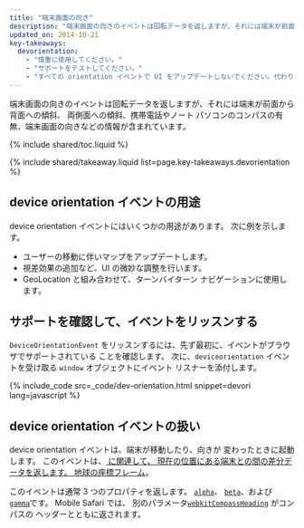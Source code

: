 ```yaml
---
title: "端末画面の向き"
description: "端末画面の向きのイベントは回転データを返しますが、それには端末が前面から背面への傾斜、 両側面への傾斜、携帯電話やノート パソコンのコンパスの有無、 端末画面の向きなどの情報が含まれています。"
updated_on: 2014-10-21
key-takeaways:
  devorientation: 
    - "慎重に使用してください。"
    - "サポートをテストしてください。"
    - "すべての orientation イベントで UI をアップデートしないでください。代わりに、<code>requestAnimationFrame</code> に同期します。"
---
```


<p class="intro">
  端末画面の向きのイベントは回転データを返しますが、それには端末が前面から背面への傾斜、 両側面への傾斜、携帯電話やノート パソコンのコンパスの有無、端末画面の向きなどの情報が含まれています。
</p>

{% include shared/toc.liquid %}

{% include shared/takeaway.liquid list=page.key-takeaways.devorientation %}

## device orientation イベントの用途

device orientation イベントにはいくつかの用途があります。  次に例を示します。

<ul>
  <li>ユーザーの移動に伴いマップをアップデートします。</li>
  <li>視差効果の追加など、UI の微妙な調整を行います。</li>
  <li>GeoLocation と組み合わせて、ターンバイターン ナビゲーションに使用します。</li>
</ul>

## サポートを確認して、イベントをリッスンする

`DeviceOrientationEvent` をリッスンするには、先ず最初に、イベントがブラウザでサポートされている
ことを確認します。  次に、`deviceorientation` イベントを受け取る `window` 
オブジェクトにイベント リスナーを添付します。 

{% include_code src=_code/dev-orientation.html snippet=devori lang=javascript %}

## device orientation イベントの扱い

device orientation イベントは、端末が移動したり、向きが
変わったときに起動します。  このイベントは、<a href="index.html#earth-coordinate-frame"> に関連して、
現在の位置にある端末との間の差分データを返します。
地球の座標フレーム</a>。

このイベントは通常 3 つのプロパティを返します。 
<a href="index.html#rotation-data">`alpha`</a>、
<a href="index.html#rotation-data">`beta`</a>、および 
<a href="index.html#rotation-data">`gamma`</a>です。  Mobile Safari では、
別のパラメータ<a href="https://developer.apple.com/library/safari/documentation/SafariDOMAdditions/Reference/DeviceOrientationEventClassRef/DeviceOrientationEvent/DeviceOrientationEvent.html">`webkitCompassHeading`</a> がコンパスの
ヘッダーとともに返されます。


